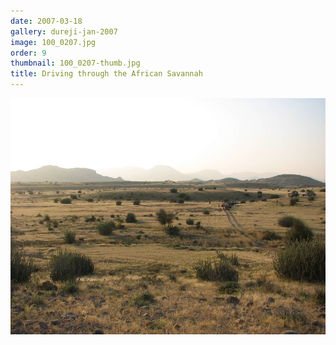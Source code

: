 ```yaml
---
date: 2007-03-18
gallery: dureji-jan-2007
image: 100_0207.jpg
order: 9
thumbnail: 100_0207-thumb.jpg
title: Driving through the African Savannah
---
```


![Driving through the African Savannah](./100_0207.jpg)